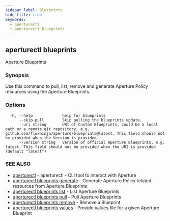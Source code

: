 ```yaml
---
sidebar_label: Blueprints
hide_title: true
keywords:
  - aperturectl
  - aperturectl_blueprints
---
```


## aperturectl blueprints

Aperture Blueprints

### Synopsis

Use this command to pull, list, remove and generate Aperture Policy resources
using the Aperture Blueprints.

### Options

```
  -h, --help             help for blueprints
      --skip-pull        Skip pulling the blueprints update.
      --uri string       URI of Custom Blueprints, could be a local path or a remote git repository, e.g. github.com/fluxninja/aperture/blueprints@latest. This field should not be provided when the Version is provided.
      --version string   Version of official Aperture Blueprints, e.g. latest. This field should not be provided when the URI is provided (default "latest")
```

### SEE ALSO

- [aperturectl](/reference/aperturectl/aperturectl.md) - aperturectl - CLI tool
  to interact with Aperture
- [aperturectl blueprints generate](/reference/aperturectl/blueprints/generate/generate.md) -
  Generate Aperture Policy related resources from Aperture Blueprints
- [aperturectl blueprints list](/reference/aperturectl/blueprints/list/list.md) -
  List Aperture Blueprints
- [aperturectl blueprints pull](/reference/aperturectl/blueprints/pull/pull.md) -
  Pull Aperture Blueprints
- [aperturectl blueprints remove](/reference/aperturectl/blueprints/remove/remove.md) -
  Remove a Blueprint
- [aperturectl blueprints values](/reference/aperturectl/blueprints/values/values.md) -
  Provide values file for a given Aperture Blueprint

